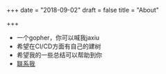 +++
date = "2018-09-02"
draft = false
title = "About"

+++

- 一个gopher，你可以喊我jaxiu
- 希望在CI/CD方面有自己的建树
- 希望我的一些总结可以帮助到你
- [联系我](mailto://521very@gmail.com)